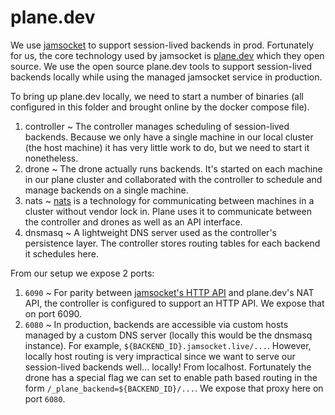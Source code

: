 # plane.dev

We use [jamsocket] to support session-lived backends in prod. Fortunately for
us, the core technology used by jamsocket is [plane.dev] which they open source.
We use the open source plane.dev tools to support session-lived backends locally
while using the managed jamsocket service in production.

To bring up plane.dev locally, we need to start a number of binaries (all
configured in this folder and brought online by the docker compose file).

1. controller ~ The controller manages scheduling of session-lived backends.
   Because we only have a single machine in our local cluster (the host machine)
   it has very little work to do, but we need to start it nonetheless.
2. drone ~ The drone actually runs backends. It's started on each machine in our
   plane cluster and collaborated with the controller to schedule and manage
   backends on a single machine.
3. nats ~ [nats] is a technology for communicating between machines in a cluster
   without vendor lock in. Plane uses it to communicate between the controller
   and drones as well as an API interface.
4. dnsmasq ~ A lightweight DNS server used as the controller's persistence
   layer. The controller stores routing tables for each backend it schedules
   here.

From our setup we expose 2 ports:

1. `6090` ~ For parity between [jamsocket's HTTP API] and plane.dev's NAT API,
   the controller is configured to support an HTTP API. We expose that on port
   6090.
2. `6080` ~ In production, backends are accessible via custom hosts managed by a
   custom DNS server (locally this would be the dnsmasq instance). For example,
   `${BACKEND_ID}.jamsocket.live/...`. However, locally host routing is very
   impractical since we want to serve our session-lived backends well...
   locally! From localhost. Fortunately the drone has a special flag we can set
   to enable path based routing in the form `/_plane_backend=${BACKEND_ID}/...`.
   We expose that proxy here on port `6080`.

[jamsocket's HTTP API]: https://docs.jamsocket.com/api-docs/
[jamsocket]: https://jamsocket.com/
[plane.dev]: https://plane.dev/
[nats]: https://nats.io/
